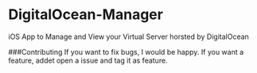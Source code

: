 DigitalOcean-Manager
====================

iOS App to Manage and View your Virtual Server horsted by DigitalOcean

###Contributing
If you want to fix bugs, I would be happy. If you want a feature, addet open a issue and tag it as feature.
